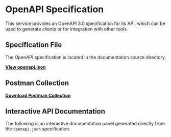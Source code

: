 # OpenAPI Specification

This service provides an OpenAPI 3.0 specification for its API, which can be used to generate clients or for integration with other tools.

## Specification File

The OpenAPI specification is located in the documentation source directory.

[**View openapi.json**](./content/openapi.json)

## Postman Collection

[**Download Postman Collection**](./content/DataGEMS.cross-dataset-discovery.postman-collection.json)


## Interactive API Documentation

The following is an interactive documentation panel generated directly from the `openapi.json` specification.

<div class="oad-api-container" oad-src="content/openapi.json"></div>

